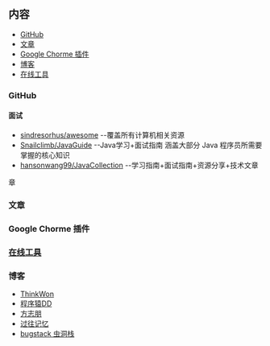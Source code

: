 ## 内容

- [GitHub](https://github.com/GenuineXiaofuzi/JavaSharing#github)
- [文章]()  
- [Google Chorme 插件](https://github.com/GenuineXiaofuzi/JavaSharing#github)
- [博客](https://github.com/GenuineXiaofuzi/JavaSharing/blob/master/README.md#%E5%8D%9A%E5%AE%A2)
- [在线工具](https://github.com/GenuineXiaofuzi/JavaSharing/blob/master/README.md#%E5%9C%A8%E7%BA%BF%E5%B7%A5%E5%85%B7)

### GitHub



#### 面试

-    [sindresorhus/awesome](https://github.com/sindresorhus/awesome)  --覆盖所有计算机相关资源
-    [Snailclimb/JavaGuide](https://github.com/Snailclimb/JavaGuide)  --Java学习+面试指南 涵盖大部分 Java 程序员所需要掌握的核心知识
-    [hansonwang99/JavaCollection](https://github.com/hansonwang99/JavaCollection) --学习指南+面试指南+资源分享+技术文章

章

### 文章

### Google Chorme 插件

###  [在线工具](https://github.com/GenuineXiaofuzi/JavaSharing/blob/master/%E5%9C%A8%E7%BA%BF%E5%B7%A5%E5%85%B7/%E5%9C%A8%E7%BA%BF%E5%B7%A5%E5%85%B7.md)

### 博客

-  [ThinkWon](https://thinkwon.blog.csdn.net/?type=blog)    
-  [程序猿DD](https://blog.didispace.com/)    
-  [方志朋](https://www.fangzhipeng.com/)
-  [过往记忆](https://www.iteblog.com/archives/1542.html)
-  [bugstack 虫洞栈](https://bugstack.cn/)

